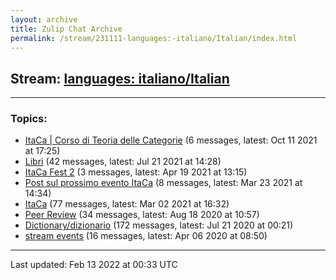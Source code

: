 ```yaml
---
layout: archive
title: Zulip Chat Archive
permalink: /stream/231111-languages:-italiano/Italian/index.html
---
```


## Stream: [languages: italiano/Italian](https://mattecapu.github.io/ct-zulip-archive/stream/231111-languages:-italiano/Italian/index.html)
---

### Topics:

* [ItaCa \| Corso di Teoria delle Categorie](topic/ItaCa.20.7C.20Corso.20di.20Teoria.20delle.20Categorie.html) (6 messages, latest: Oct 11 2021 at 17:25)
* [Libri](topic/Libri.html) (42 messages, latest: Jul 21 2021 at 14:28)
* [ItaCa Fest 2](topic/ItaCa.20Fest.202.html) (3 messages, latest: Apr 19 2021 at 13:15)
* [Post sul prossimo evento ItaCa](topic/Post.20sul.20prossimo.20evento.20ItaCa.html) (8 messages, latest: Mar 23 2021 at 14:34)
* [ItaCa](topic/ItaCa.html) (77 messages, latest: Mar 02 2021 at 16:32)
* [Peer Review](topic/Peer.20Review.html) (34 messages, latest: Aug 18 2020 at 10:57)
* [Dictionary/dizionario](topic/Dictionary.2Fdizionario.html) (172 messages, latest: Jul 21 2020 at 00:21)
* [stream events](topic/stream.20events.html) (16 messages, latest: Apr 06 2020 at 08:50)

<hr><p>Last updated: Feb 13 2022 at 00:33 UTC</p>